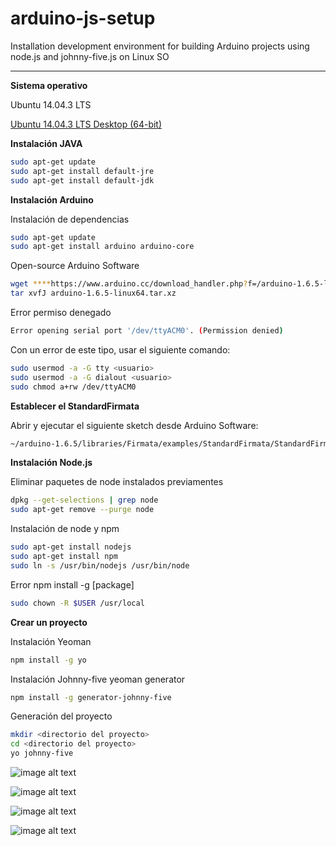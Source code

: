 # arduino-js-setup
Installation development environment for building Arduino projects using node.js and johnny-five.js on Linux SO

---
**Sistema operativo**

Ubuntu 14.04.3 LTS

[Ubuntu 14.04.3 LTS Desktop (64-bit) ](http://releases.ubuntu.com/14.04.3/ubuntu-14.04.3-desktop-amd64.iso.torrent)

**Instalación JAVA**
```bash
sudo apt-get update 
sudo apt-get install default-jre
sudo apt-get install default-jdk
```
**Instalación Arduino**

Instalación de dependencias
```bash
sudo apt-get update
sudo apt-get install arduino arduino-core
````

Open-source Arduino Software
```bash
wget ****https://www.arduino.cc/download_handler.php?f=/arduino-1.6.5-linux64.tar.xz
tar xvfJ arduino-1.6.5-linux64.tar.xz
````

Error permiso denegado 
```bash
Error opening serial port '/dev/ttyACM0'. (Permission denied)
````
Con un error de este tipo, usar el siguiente comando:
```bash
sudo usermod -a -G tty <usuario>
sudo usermod -a -G dialout <usuario>
sudo chmod a+rw /dev/ttyACM0
```

**Establecer el StandardFirmata**

Abrir y ejecutar el siguiente sketch desde Arduino Software:
```bash
~/arduino-1.6.5/libraries/Firmata/examples/StandardFirmata/StandardFirmata.ino
````

**Instalación Node.js**

Eliminar paquetes de node instalados previamentes
```bash
dpkg --get-selections | grep node
sudo apt-get remove --purge node
````

Instalación de node y npm
```bash
sudo apt-get install nodejs
sudo apt-get install npm
sudo ln -s /usr/bin/nodejs /usr/bin/node
````

Error npm install -g [package]
```bash
sudo chown -R $USER /usr/local
````

**Crear un proyecto** 

Instalación Yeoman
```bash
npm install -g yo
````

Instalación Johnny-five yeoman generator
```bash
npm install -g generator-johnny-five
```

Generación del proyecto
```bash
mkdir <directorio del proyecto>
cd <directorio del proyecto>
yo johnny-five
`````

![image alt text](img/image_0.png)

![image alt text](img/image_1.png)

![image alt text](img/image_2.png)

![image alt text](img/image_3.png)

